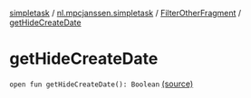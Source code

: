[simpletask](../../index.md) / [nl.mpcjanssen.simpletask](../index.md) / [FilterOtherFragment](index.md) / [getHideCreateDate](.)

# getHideCreateDate

`open fun getHideCreateDate(): Boolean` [(source)](https://github.com/mpcjanssen/simpletask-android/blob/master/src/main/java/nl/mpcjanssen/simpletask/FilterOtherFragment.java#L135)
